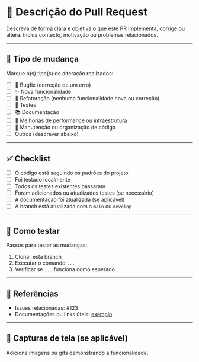 # 📌 Descrição do Pull Request

Descreva de forma clara e objetiva o que este PR implementa, corrige ou altera. Inclua contexto, motivação ou problemas relacionados.

---

## 📂 Tipo de mudança

Marque o(s) tipo(s) de alteração realizados:

- [ ] 🐞 Bugfix (correção de um erro)
- [ ] ✨ Nova funcionalidade
- [ ] 🔧 Refatoração (nenhuma funcionalidade nova ou correção)
- [ ] 🧪 Testes
- [ ] 📚 Documentação
- [ ] 🚀 Melhorias de performance ou infraestrutura
- [ ] 🧹 Manutenção ou organização de código
- [ ] Outros (descrever abaixo)

---

## ✅ Checklist

- [ ] O código está seguindo os padrões do projeto
- [ ] Foi testado localmente
- [ ] Todos os testes existentes passaram
- [ ] Foram adicionados ou atualizados testes (se necessário)
- [ ] A documentação foi atualizada (se aplicável)
- [ ] A branch está atualizada com a `main` ou `develop`

---

## 🧪 Como testar

Passos para testar as mudanças:

1. Clonar esta branch
2. Executar o comando `...`
3. Verificar se `...` funciona como esperado

---

## 📎 Referências

- Issues relacionadas: #123
- Documentações ou links úteis: [exemplo](https://exemplo.com)

---

## 📸 Capturas de tela (se aplicável)

Adicione imagens ou gifs demonstrando a funcionalidade.
